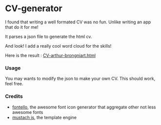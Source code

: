 CV-generator
============

I found that writing a well formated CV was no fun. Unlike writing an app that do it for me!

It parses a json file to generate the html cv.

And look! I add a really cool word cloud for the skills!

Here is the result : [CV-arthur-brongniart.html](http://arthur-brongniart.fr/Stockage/CV/CV-arthur-brongniart.html)

### Usage

You may wants to modify the json to make your own CV. This should work, feel free.



### Credits

 * [fontello](http://fontello.com/), the awesome font icon generator that aggregate other not less awesome fonts
 * [mustach js](https://github.com/janl/mustache.js), the template engine


